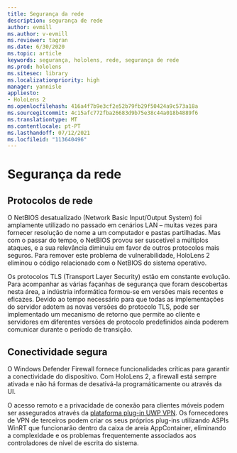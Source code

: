```yaml
---
title: Segurança da rede
description: segurança de rede
author: evmill
ms.author: v-evmill
ms.reviewer: tagran
ms.date: 6/30/2020
ms.topic: article
keywords: segurança, hololens, rede, segurança de rede
ms.prod: hololens
ms.sitesec: library
ms.localizationpriority: high
manager: yannisle
appliesto:
- HoloLens 2
ms.openlocfilehash: 416a4f7b9e3cf2e52b79fb29f50424a9c573a18a
ms.sourcegitcommit: 4c15afc772fba26683d9b75e38c44a018b4889f6
ms.translationtype: MT
ms.contentlocale: pt-PT
ms.lasthandoff: 07/12/2021
ms.locfileid: "113640496"
---
```

# <a name="network-security"></a>Segurança da rede

## <a name="network-protocols"></a>Protocolos de rede

O NetBIOS desatualizado (Network Basic Input/Output System) foi amplamente utilizado no passado em cenários LAN – muitas vezes para fornecer resolução de nome a um computador e pastas partilhadas. Mas com o passar do tempo, o NetBIOS provou ser suscetível a múltiplos ataques, e a sua relevância diminuiu em favor de outros protocolos mais seguros. Para remover este problema de vulnerabilidade, HoloLens 2 eliminou o código relacionado com o NetBIOS do sistema operativo.

Os protocolos TLS (Transport Layer Security) estão em constante evolução. Para acompanhar as várias façanhas de segurança que foram descobertas nesta área, a indústria informática formou-se em versões mais recentes e eficazes. Devido ao tempo necessário para que todas as implementações do servidor adotem as novas versões do protocolo TLS, pode ser implementado um mecanismo de retorno que permite ao cliente e servidores em diferentes versões de protocolo predefinidos ainda poderem comunicar durante o período de transição.

## <a name="secure-connectivity"></a>Conectividade segura 

O Windows Defender Firewall fornece funcionalidades críticas para garantir a conectividade do dispositivo. Com HoloLens 2, a firewall está sempre ativada e não há formas de desativá-la programáticamente ou através da UI.

O acesso remoto e a privacidade de conexão para clientes móveis podem ser assegurados através da [plataforma plug-in UWP VPN](/uwp/api/Windows.Networking.Vpn?view=winrt-19041). Os fornecedores de VPN de terceiros podem criar os seus próprios plug-ins utilizando ASPIs WinRT que funcionarão dentro da caixa de areia AppContainer, eliminando a complexidade e os problemas frequentemente associados aos controladores de nível de escrita do sistema.
